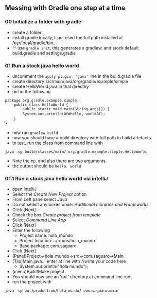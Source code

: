 ## Messing with Gradle one step at a time

### 00 Initialize a folder with gradle 
 * create a folder
 * install gradle locally, I just used the full path installed at /usr/local/gradle/bin...
 * ^^  use ```gradle init```, this generates a gradlew, and stock default build.gradle and settings.gradle

### 01 Run a stock java hello world
 * uncomment the ```apply plugin: 'java'``` line in the build.gradle file
 * create directory src/main/java/org/gradle/example/simple
 * create HelloWorld.java in that directlry
 * put in the following
```
package org.gradle.example.simple;
    public class HelloWorld {
        public static void main(String args[]) {
        System.out.println(â€œhello, worldâ€);
    }
}
```

 * now run ```gradlew build```
 * now you should have a build directory with full path to build artefacts.
 * to test, run the class from command line with 
```
java -cp build/classes/main/ org.gradle.example.simple.HelloWorld
```
 * Note the cp, and also there are two arguments.
 * the output should be ```hello, world```

### 01.1 Run a stock java hello world via intelliJ
 * open intelliJ
 * Select the _Create New Project_ option
 * From Left pane select *Java*
 * Do not select any boxes under *Additional Libraries and Frameworks*
 * Click [Next]
 * Check the box *Create project from template*
 * Select *Command Line App*
 * Click [Next]
 * Enter the following
    - Project name: hola_mundo
    - Project location: ~/repos/hola_mundo
    - Base package: com.saguaro
 * Click [Next]
 * (Panel)Project->hola_mundo->src->com.saguaro->Main
 * (Tab)Main.java... enter at line with //write your code here
    - System.out.println("hola mundo");
 * (menu)Build/Make project
 * You should now see an 'out' directory at command line root
 * run the project with 
```
java -cp out/production/hola_mundo/ com.saguaro.main
